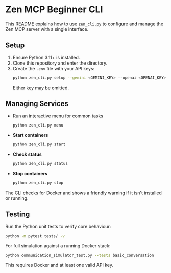 # Zen MCP Beginner CLI

This README explains how to use `zen_cli.py` to configure and manage the Zen MCP server with a single interface.

## Setup
1. Ensure Python 3.11+ is installed.
2. Clone this repository and enter the directory.
3. Create the `.env` file with your API keys:
   ```bash
   python zen_cli.py setup --gemini <GEMINI_KEY> --openai <OPENAI_KEY>
   ```
   Either key may be omitted.

## Managing Services
- Run an interactive menu for common tasks
  ```bash
  python zen_cli.py menu
  ```
- **Start containers**
  ```bash
  python zen_cli.py start
  ```
- **Check status**
  ```bash
  python zen_cli.py status
  ```
- **Stop containers**
  ```bash
  python zen_cli.py stop
  ```

The CLI checks for Docker and shows a friendly warning if it isn't installed or running.

## Testing
Run the Python unit tests to verify core behaviour:
```bash
python -m pytest tests/ -v
```
For full simulation against a running Docker stack:
```bash
python communication_simulator_test.py --tests basic_conversation
```
This requires Docker and at least one valid API key.
